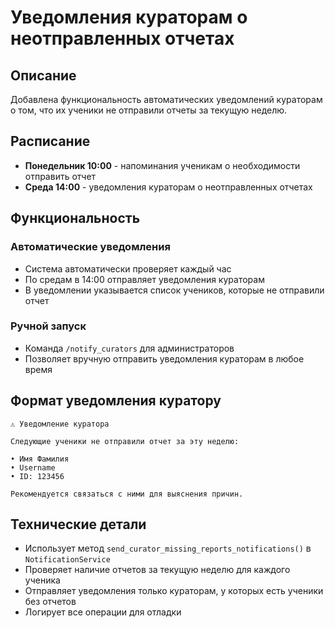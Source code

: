 # Уведомления кураторам о неотправленных отчетах

## Описание
Добавлена функциональность автоматических уведомлений кураторам о том, что их ученики не отправили отчеты за текущую неделю.

## Расписание
- **Понедельник 10:00** - напоминания ученикам о необходимости отправить отчет
- **Среда 14:00** - уведомления кураторам о неотправленных отчетах

## Функциональность

### Автоматические уведомления
- Система автоматически проверяет каждый час
- По средам в 14:00 отправляет уведомления кураторам
- В уведомлении указывается список учеников, которые не отправили отчет

### Ручной запуск
- Команда `/notify_curators` для администраторов
- Позволяет вручную отправить уведомления кураторам в любое время

## Формат уведомления куратору
```
⚠️ Уведомление куратора

Следующие ученики не отправили отчет за эту неделю:

• Имя Фамилия
• Username
• ID: 123456

Рекомендуется связаться с ними для выяснения причин.
```

## Технические детали
- Использует метод `send_curator_missing_reports_notifications()` в `NotificationService`
- Проверяет наличие отчетов за текущую неделю для каждого ученика
- Отправляет уведомления только кураторам, у которых есть ученики без отчетов
- Логирует все операции для отладки
